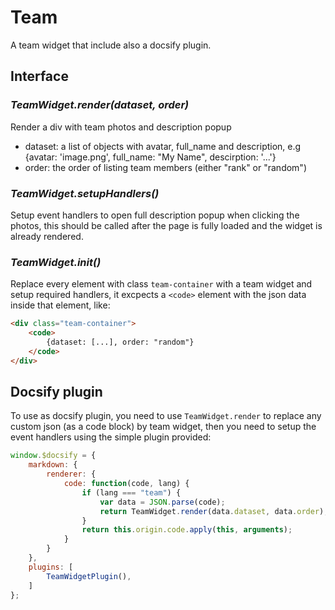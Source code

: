# Team

A team widget that include also a docsify plugin.



## Interface


### _TeamWidget.render(dataset, order)_

Render a div with team photos and description popup

* dataset: a list of objects with avatar, full_name and description, e.g {avatar: 'image.png', full_name: "My Name", descirption: '...'}
* order: the order of listing team members (either "rank" or "random")


### _TeamWidget.setupHandlers()_

Setup event handlers to open full description popup when clicking the photos, this should be called after the page is fully loaded and the widget is already rendered.


### _TeamWidget.init()_

Replace every element with class `team-container` with a team widget and setup required handlers, it excpects a `<code>` element with the json data inside that element, like:

```html
<div class="team-container">
    <code>
        {dataset: [...], order: "random"}
    </code>
</div>
```

## Docsify plugin

To use as docsify plugin, you need to use `TeamWidget.render` to replace any custom json (as a code block) by team widget, then you need to setup the event handlers using the simple plugin provided:

```javascript
window.$docsify = {
    markdown: {
        renderer: {
            code: function(code, lang) {
                if (lang === "team") {
                    var data = JSON.parse(code);
                    return TeamWidget.render(data.dataset, data.order);
                }
                return this.origin.code.apply(this, arguments);
            }
        }
    },
    plugins: [
        TeamWidgetPlugin(),
    ]
};
```
